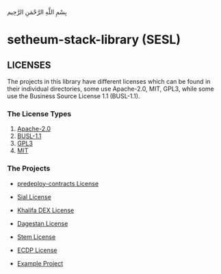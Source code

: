 بِسْمِ اللَّهِ الرَّحْمَنِ الرَّحِيم

# setheum-stack-library (SESL)

## LICENSES

The projects in this library have different licenses which can be found in their individual directories, some use Apache-2.0, MIT, GPL3, while some use the Business Source License 1.1 (BUSL-1.1).

### The License Types

1. [Apache-2.0](../../LICENSES/Apache-2.0.md)
2. [BUSL-1.1](../../LICENSES/BUSL-1.1.md)
3. [GPL3](../../LICENSES/GPL3.md)
4. [MIT](../../LICENSES/MIT.md)

### The Projects

- [predeploy-contracts License](https://github.com/Setheum-Labs/predeploy-contracts/blob/master/LICENSE)
- [Sial License](https://github.com/Setheum-Labs/Sial/blob/main/LICENSE.md)
- [Khalifa DEX License](https://github.com/Khalifa-Blockchain/DEX/blob/main/LICENSE.md)
- [Dagestan License](https://github.com/Setheum-Labs/Dagestan/blob/main/LICENSE.md)
- [Stem License](https://github.com/Setheum-Labs/Stem/blob/main/LICENSE)
- [ECDP License](https://github.com/Khalifa-Blockchain/ECDP/blob/main/LICENSE.md)

- [Example Project](./example/LICENSE.md)
